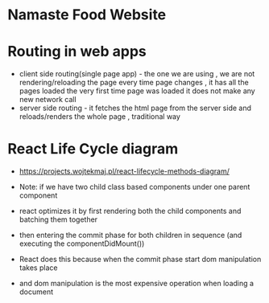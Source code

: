 # Namaste Food Website

# Routing in web apps

- client side routing(single page app) - the one we are using <Link> , we are not rendering/reloading the page every time page changes , it has all  the pages loaded the very first time page was loaded it does not make any new network call
- server side routing - it fetches the html page from the server side and reloads/renders  the whole page , traditional way

# React Life Cycle diagram
- https://projects.wojtekmaj.pl/react-lifecycle-methods-diagram/
- Note: if we have two child class based components under one parent component
- react optimizes it by first rendering both the child components and batching them together 
- then entering the commit phase for both children in sequence (and executing the componentDidMount())

- React does this because when the commit phase start dom manipulation takes place
- and dom manipulation is the most expensive operation when loading a document
